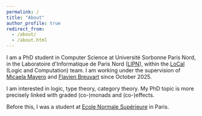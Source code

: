 ```yaml
---
permalink: /
title: "About"
author_profile: true
redirect_from: 
  - /about/
  - /about.html
---
```


I am a PhD student in Computer Science at Université Sorbonne Paris Nord, in the Laboratoire d'Informatique de Paris Nord ([LIPN](https://lipn.univ-paris13.fr/)), within the [LoCal](https://lipn.univ-paris13.fr/local-logique-et-calcul/) (Logic and Computation) team. I am working under the supervision of  [Micaela Mayero](https://www-lipn.univ-paris13.fr/~mayero/) and [Flavien Breuvart](https://www.lipn.univ-paris13.fr/~breuvart/?lang=uk) since October 2025.

I am interested in logic, type theory, category theory. My PhD topic is more precisely linked with graded (co-)monads and (co-)effects.

Before this, I was a student at [Ecole Normale Supérieure](https://www.ens.psl.eu/) in Paris.